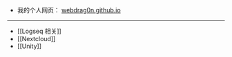 - 我的个人网页： [webdrag0n.github.io](webdrag0n.github.io)
- ---
- [[Logseq 相关]]
- [[Nextcloud]]
- [[Unity]]